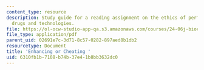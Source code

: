 ```yaml
---
content_type: resource
description: Study guide for a reading assignment on the ethics of performance enhancing
  drugs and technologies.
file: https://ol-ocw-studio-app-qa.s3.amazonaws.com/courses/24-06j-bioethics-spring-2009/6310fb1b7108b74b37e41b8bb3632dc0_MIT24_06Js09_study17.pdf
file_type: application/pdf
parent_uid: 02691e7c-3d71-8c57-0282-897aed8b1db2
resourcetype: Document
title: 'Enhancing or Cheating '
uid: 6310fb1b-7108-b74b-37e4-1b8bb3632dc0
---
```

